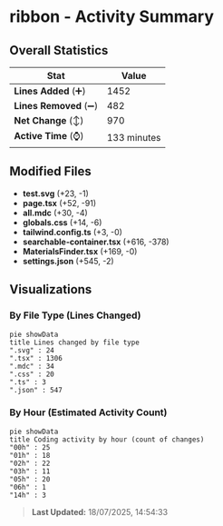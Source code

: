 # ribbon - Activity Summary 

## Overall Statistics

| Stat                   | Value                                                             |
| ---------------------- | ----------------------------------------------------------------- |
| **Lines Added** (➕)   | 1452                                          |
| **Lines Removed** (➖) | 482                                        |
| **Net Change** (↕)    | 970                |
| **Active Time** (⌚)   | 133 minutes |


## Modified Files
- **test.svg** (+23, -1)
- **page.tsx** (+52, -91)
- **all.mdc** (+30, -4)
- **globals.css** (+14, -6)
- **tailwind.config.ts** (+3, -0)
- **searchable-container.tsx** (+616, -378)
- **MaterialsFinder.tsx** (+169, -0)
- **settings.json** (+545, -2)

## Visualizations

### By File Type (Lines Changed)

```mermaid
pie showData
title Lines changed by file type
".svg" : 24
".tsx" : 1306
".mdc" : 34
".css" : 20
".ts" : 3
".json" : 547
```

### By Hour (Estimated Activity Count)

```mermaid
pie showData
title Coding activity by hour (count of changes)
"00h" : 25
"01h" : 18
"02h" : 22
"03h" : 11
"05h" : 20
"06h" : 1
"14h" : 3
```


> **Last Updated:** 18/07/2025, 14:54:33